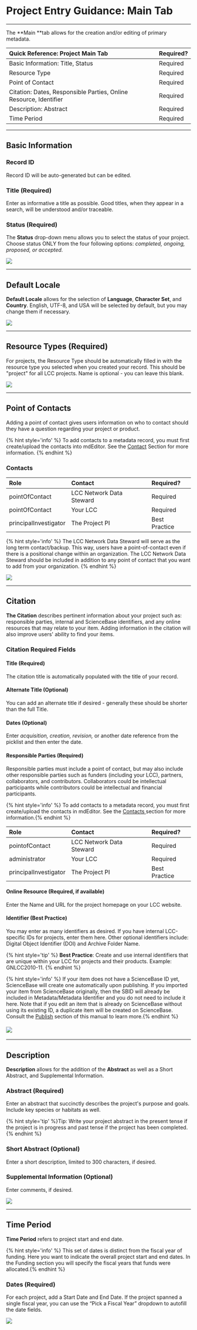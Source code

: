 # Project Entry Guidance: Main Tab

---

The **Main **tab allows for the creation and/or editing of primary metadata.

| Quick Reference: Project Main Tab | Required? |
| :--- |:--- |
| Basic Information: Title, Status |Required |
| Resource Type |Required |
| Point of Contact |Required |
| Citation: Dates, Responsible Parties, Online Resource, Identifier |Required |
| Description: Abstract |Required |
| Time Period |Required |

---

## Basic Information

### Record ID 

Record ID will be auto-generated but can be edited.

### Title \(Required\)

Enter as informative a title as possible. Good titles, when they appear in a search, will be understood and/or traceable.

### Status \(Required\)

The **Status** drop-down menu allows you to select the status of your project. Choose status ONLY from the four following options: _completed, ongoing, proposed, or accepted._

![](/assets/main_screenshot_updated.png)

---

## Default Locale

**Default Locale** allows for the selection of **Language**, **Character Set**, and **Country**. English, UTF-8, and USA will be selected by default, but you may change them if necessary.

![](/assets/default_locale.png)

---

## Resource Types \(Required\)

For projects, the Resource Type should be automatically filled in with the resource type you selected when you created your record. This should be "project" for all LCC projects. Name is optional - you can leave this blank.

![](/assets/resource_types.png)

---

## Point of Contacts

Adding a point of contact gives users information on who to contact should they have a question regarding your project or product. 

{% hint style='info' %} To add contacts to a metadata record, you must first create/upload the contacts into mdEditor. See the [Contact](/product-entry-guidance/contact-entry-guidance.md) Section for more information. {% endhint %}

### Contacts

| Role | Contact |Required?|
| :--- | :--- |:--- |
| pointOfContact | LCC Network Data Steward |Required|
| pointOfContact | Your LCC  | Required |
| principalInvestigator | The Project PI | Best Practice|



{% hint style='info' %} The LCC Network Data Steward will serve as the long term contact/backup. This way, users have a point-of-contact even if there is a positional change within an organization. The LCC Network Data Steward should be included in addition to any point of contact that you want to add from your organization. {% endhint %}


![](/assets/point_of_contacts.png)

---

## Citation

**The Citation** describes pertinent information about your project such as: responsible parties, internal and ScienceBase identifiers, and any online resources that may relate to your item. Adding information in the citation will also improve users' ability to find your items.

### Citation Required Fields

#### Title \(Required\)

The citation title is automatically populated with the title of your record.

#### Alternate Title \(Optional\)

You can add an alternate title if desired - generally these should be shorter than the full Title.

#### Dates \(Optional\)

Enter _acquisition, creation, revision,_ or another date reference from the picklist and then enter the date.

#### Responsible Parties \(Required\)

Responsible parties must include a point of contact, but may also include other responsible parties such as funders \(including your LCC\), partners, collaborators, and contributors. Collaborators could be intellectual participants while contributors could be intellectual and financial participants.

{% hint style='info' %} To add contacts to a metadata record, you must first create/upload the contacts in mdEditor. See the [Contacts ](/contacts.md)section for more information.{% endhint %}


| Role | Contact | Required? |
| :--- | :--- | :--- |
| pointofContact | LCC Network Data Steward | Required |
| administrator | Your LCC | Required |
| principalInvestigator | The Project PI | Best Practice|


#### Online Resource \(Required, if available\)

Enter the Name and URL for the project homepage on your LCC website.

#### Identifier (Best Practice)

You may enter as many identifiers as desired. If you have internal LCC-specific IDs for projects, enter them here. Other optional identifiers include: Digital Object Identifier \(DOI\) and Archive Folder Name.

{% hint style='tip' %} **Best Practice**: Create and use internal identifiers that are unique within your LCC for projects and their products. Example: GNLCC2010-11. {% endhint %}

{% hint style='info' %} If your item does not have a ScienceBase ID yet, ScienceBase will create one automatically upon publishing. If you imported your item from ScienceBase originally, then the SBID will already be included in Metadata/Metadata Identifier and you do not need to include it here. Note that if you edit an item that is already on ScienceBase without using its existing ID, a duplicate item will be created on ScienceBase. Consult the [Publish](/publish.md) section of this manual to learn more.{% endhint %}



#### ![](/assets/citation_updated.png)

---

## Description

**Description** allows for the addition of the **Abstract** as well as a Short Abstract, and Supplemental Information.

### Abstract \(Required\)

Enter an abstract that succinctly describes the project's purpose and goals. Include key species or habitats as well.

{% hint style='tip' %}Tip: Write your project abstract in the present tense if the project is in progress and past tense if the project has been completed.{% endhint %}

### Short Abstract \(Optional\)

Enter a short description, limited to 300 characters, if desired.

### Supplemental Information \(Optional\)

Enter comments, if desired.

![](/assets/description_lcc.png)

---

## Time Period

**Time Period** refers to project start and end date.

{% hint style='info' %} This set of dates is distinct from the fiscal year of funding. Here you want to indicate the overall project start and end dates. In the Funding section you will specify the fiscal years that funds were allocated.{% endhint %}

### Dates \(Required\)

For each project, add a Start Date and End Date. If the project spanned a single fiscal year, you can use the “Pick a Fiscal Year” dropdown to autofill the date fields. 

![](/assets/time_period.png)





